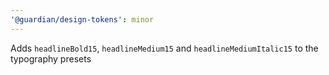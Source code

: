 ```yaml
---
'@guardian/design-tokens': minor
---
```


Adds `headlineBold15`, `headlineMedium15` and `headlineMediumItalic15` to the typography presets
